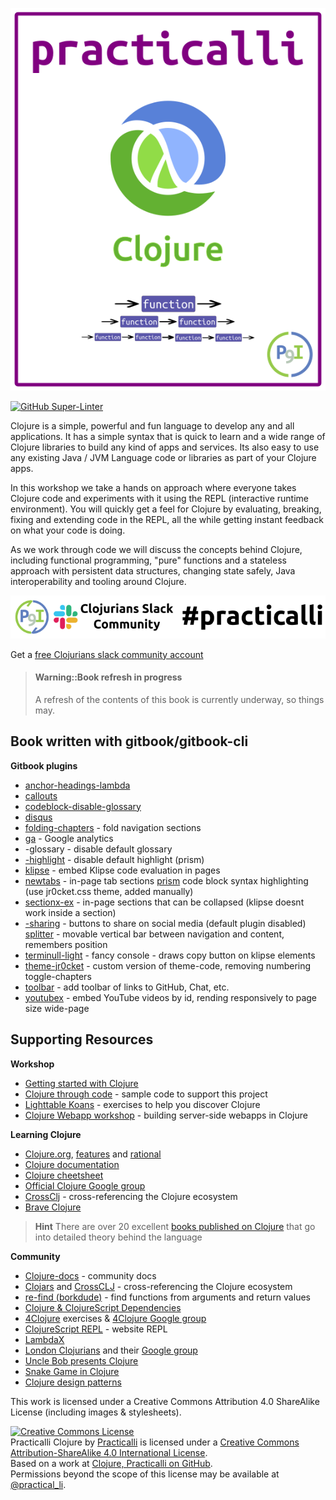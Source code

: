 ![Practicalli Clojure Book Cover](images/practicalli-clojure-book-cover.png)

[![GitHub Super-Linter](https://github.com/practicalli/clojure-content/workflows/Lint%20Code%20Base/badge.svg)](https://github.com/marketplace/actions/super-linter)

  Clojure is a simple, powerful and fun language to develop any and all applications. It has a simple syntax that is quick to learn and a wide range of Clojure libraries to build any kind of apps and services. Its also easy to use any existing Java / JVM Language code or libraries as part of your Clojure apps.

In this workshop we take a hands on approach where everyone takes Clojure code and experiments with it using the REPL (interactive runtime environment). You will quickly get a feel for Clojure by evaluating, breaking, fixing and extending code in the REPL, all the while getting instant feedback on what your code is doing.

As we work through code we will discuss the concepts behind Clojure, including functional programming, "pure" functions and a stateless approach with persistent data structures, changing state safely, Java interoperability and tooling around Clojure.

[![Join the conversation on Clojurians Slack](images/practicalli-slack-channel.png)](https://clojurians.slack.com/messages/practicalli)

Get a [free Clojurians slack community account](https://clojurians.net/)

> #### Warning::Book refresh in progress
> A refresh of the contents of this book is currently underway, so things may.


## Book written with gitbook/gitbook-cli

**Gitbook plugins**

* [anchor-headings-lambda](https://www.npmjs.com/package/gitbook-plugin-anchor-headings-lambda)
* [callouts](https://www.npmjs.com/package/gitbook-plugin-callouts)
* [codeblock-disable-glossary](https://www.npmjs.com/package/gitbook-plugin-codeblock-disable-glossary)
* [disqus](https://github.com/GitbookIO/plugin-disqus)
* [folding-chapters](https://www.npmjs.com/package/gitbook-plugin-folding-chapters-2) - fold navigation sections
* [ga](https://www.npmjs.com/package/gitbook-plugin-ga) - Google analytics
* -glossary - disable default glossary
* [-highlight](https://www.npmjs.com/package/gitbook-plugin-highlight) - disable default highlight (prism)
* [klipse](https://www.npmjs.com/package/gitbook-plugin-klipse) - embed Klipse code evaluation in pages
* [newtabs](https://www.npmjs.com/package/gitbook-plugin-newtabs) - in-page tab sections
[prism](https://www.npmjs.com/package/gitbook-plugin-prism) code block syntax highlighting (use jr0cket.css theme, added manually)
* [sectionx-ex](https://www.npmjs.com/package/gitbook-plugin-sectionx-ex) - in-page sections that can be collapsed (klipse doesnt work inside a section)
* [-sharing](https://www.npmjs.com/package/gitbook-plugin-sharing)  - buttons to share on social media (default plugin disabled)
[splitter](https://www.npmjs.com/package/gitbook-plugin-splitter) - movable vertical bar between navigation and content, remembers position
* [terminull-light](https://www.npmjs.com/package/gitbook-plugin-terminull-light) - fancy console - draws copy button on klipse elements
* [theme-jr0cket](https://www.npmjs.com/package/gitbook-plugin-theme-jr0cket) - custom version of theme-code, removing numbering
toggle-chapters
* [toolbar](https://www.npmjs.com/package/gitbook-plugin-toolbar) - add toolbar of links to GitHub, Chat, etc.
* [youtubex](https://www.npmjs.com/package/gitbook-plugin-youtubex) - embed YouTube videos by id, rending responsively to page size
wide-page


## Supporting Resources

**Workshop**
* [Getting started with Clojure](http://jr0cket.co.uk/slides/getting-started-with-clojure.html)
* [Clojure through code](https://github.com/practicalli/clojure-through-code) - sample code to support this project
* [Lighttable Koans](https://github.com/practicalli/lighttable-koans) - exercises to help you discover Clojure
* [Clojure Webapp workshop](https://practicalli.github.io/clojure-webapps/) - building server-side webapps in Clojure

**Learning Clojure**
* [Clojure.org](http://clojure.org), [features](http://clojure.org/features) and [rational](http://clojure.org/rationale)
* [Clojure documentation](http://clojure.org/documentation)
* [Clojure cheetsheet](http://clojure.org/cheatsheet)
* [Official Clojure Google group](https://groups.google.com/forum/#!forum/clojure)
* [CrossClj](http://crossclj.info/) - cross-referencing the Clojure ecosystem
* [Brave Clojure](http://www.braveclojure.com/)

> **Hint** There are over 20 excellent [books published on Clojure](reference/books.html) that go into detailed theory behind the language


**Community**
* [Clojure-docs](http://clojure-doc.org/) - community docs
* [Clojars](https://clojars.org/) and [CrossCLJ](http://crossclj.info/) - cross-referencing the Clojure ecosystem
* [re-find (borkdude)](https://borkdude.github.io/re-find.web/) - find functions from arguments and return values
* [Clojure & ClojureScript Dependencies](https://clj-deps.herokuapp.com/)
* [4Clojure](https://www.4clojure.com/) exercises & [4Clojure Google group](https://groups.google.com/forum/#!forum/4clojure)
* [ClojureScript REPL](http://www.clojurescript.io/) - website REPL
* [LambdaX](http://lambdax.io/blog/)
* [London Clojurians](https://www.meetup.com/London-Clojurians/) and their [Google group](https://groups.google.com/forum/#!forum/london-clojurians)
* [Uncle Bob presents Clojure](https://www.youtube.com/watch?v=SYeDxWKftfA)
* [Snake Game in Clojure](https://fn-code.blogspot.co.uk/2015/08/a-clojure-snake-game.html)
* [Clojure design patterns](http://mishadoff.com/blog/clojure-design-patterns/)

This work is licensed under a Creative Commons Attribution 4.0 ShareAlike License (including images & stylesheets).

<a rel="license" href="http://creativecommons.org/licenses/by-sa/4.0/">
  <img alt="Creative Commons License" style="border-width:0" src="https://i.creativecommons.org/l/by-sa/4.0/88x31.png" />
</a>
<br />
<span xmlns:dct="http://purl.org/dc/terms/" property="dct:title">Practicalli Clojure</span> by
  <a xmlns:cc="http://creativecommons.org/ns#" href="clojure.practical.li" property="cc:attributionName" rel="cc:attributionURL">Practicalli</a>
  is licensed under a <a rel="license" href="http://creativecommons.org/licenses/by-sa/4.0/">Creative Commons Attribution-ShareAlike 4.0 International License</a>.
<br />
Based on a work at <a xmlns:dct="http://purl.org/dc/terms/" href="https://github.com/practicalli/clojure" rel="dct:source">Clojure, Practicalli on GitHub</a>.
<br />
Permissions beyond the scope of this license may be available at <a xmlns:cc="http://creativecommons.org/ns#" href="https://twitter.com/practical_li" rel="cc:morePermissions">@practical_li</a>.

